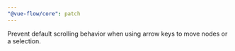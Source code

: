 ```yaml
---
"@vue-flow/core": patch
---
```


Prevent default scrolling behavior when using arrow keys to move nodes or a selection.
